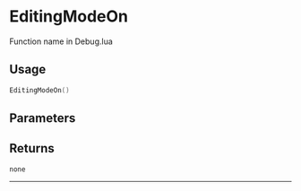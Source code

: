 # EditingModeOn
Function name in Debug.lua
## Usage
```lua
EditingModeOn()
```
## Parameters

## Returns
`none`

---